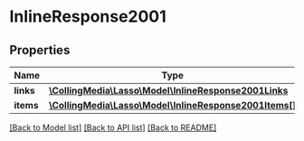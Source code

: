 # InlineResponse2001

## Properties
Name | Type | Description | Notes
------------ | ------------- | ------------- | -------------
**links** | [**\CollingMedia\Lasso\Model\InlineResponse2001Links**](InlineResponse2001Links.md) |  | [optional] 
**items** | [**\CollingMedia\Lasso\Model\InlineResponse2001Items[]**](InlineResponse2001Items.md) |  | [optional] 

[[Back to Model list]](../README.md#documentation-for-models) [[Back to API list]](../README.md#documentation-for-api-endpoints) [[Back to README]](../README.md)


